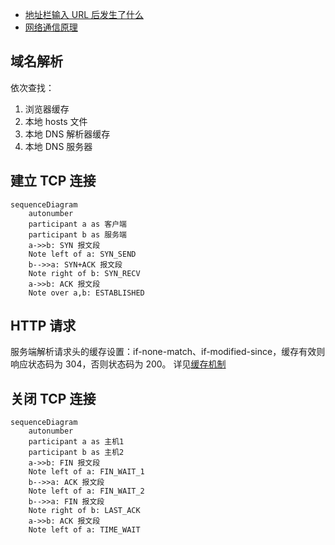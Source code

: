 - [地址栏输入 URL 后发生了什么](https://juejin.cn/post/6844904054074654728)
- [网络通信原理](https://juejin.cn/post/6844903962216824839)

## 域名解析

依次查找：

1. 浏览器缓存
2. 本地 hosts 文件
3. 本地 DNS 解析器缓存
4. 本地 DNS 服务器

## 建立 TCP 连接

```mermaid
sequenceDiagram
    autonumber
    participant a as 客户端
    participant b as 服务端
    a->>b: SYN 报文段
    Note left of a: SYN_SEND
    b-->>a: SYN+ACK 报文段
    Note right of b: SYN_RECV
    a->>b: ACK 报文段
    Note over a,b: ESTABLISHED
```

## HTTP 请求

服务端解析请求头的缓存设置：if-none-match、if-modified-since，缓存有效则响应状态码为 304，否则状态码为 200。
详见[缓存机制](./缓存机制)

## 关闭 TCP 连接

```mermaid
sequenceDiagram
    autonumber
    participant a as 主机1
    participant b as 主机2
    a->>b: FIN 报文段
    Note left of a: FIN_WAIT_1
    b-->>a: ACK 报文段
    Note left of a: FIN_WAIT_2
    b-->>a: FIN 报文段
    Note right of b: LAST_ACK
    a->>b: ACK 报文段
    Note left of a: TIME_WAIT
```

